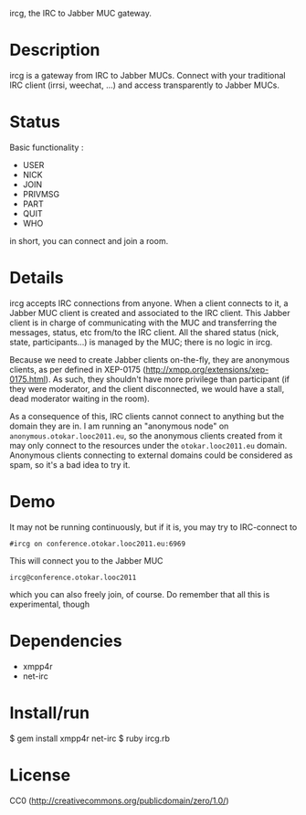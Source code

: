 ircg, the IRC to Jabber MUC gateway.

# Description

ircg is a gateway from IRC to Jabber MUCs. Connect with your traditional
IRC client (irrsi, weechat, ...) and access transparently to Jabber
MUCs.

# Status

Basic functionality :

- USER
- NICK
- JOIN
- PRIVMSG
- PART
- QUIT
- WHO

in short, you can connect and join a room.

# Details

ircg accepts IRC connections from anyone. When a client connects to it,
a Jabber MUC client is created and associated to the IRC client.
This Jabber client is in charge of communicating with the MUC and
transferring the messages, status, etc from/to the IRC client. All the
shared status (nick, state, participants...) is managed by the MUC;
there is no logic in ircg.

Because we need to create Jabber clients on-the-fly, they are anonymous
clients, as per defined in XEP-0175 (http://xmpp.org/extensions/xep-0175.html).
As such, they shouldn't have more privilege than participant (if they
were moderator, and the client disconnected, we would have a stall,
dead moderator waiting in the room).

As a consequence of this, IRC clients cannot connect to anything but
the domain they are in. I am running an "anonymous node" on
`anonymous.otokar.looc2011.eu`, so the anonymous clients created from it
may only connect to the resources under the `otokar.looc2011.eu` domain.
Anonymous clients connecting to external domains could be considered as
spam, so it's a bad idea to try it.

# Demo

It may not be running continuously, but if it is, you may try to
IRC-connect to

```
#ircg on conference.otokar.looc2011.eu:6969
```

This will connect you to the Jabber MUC

```
ircg@conference.otokar.looc2011
```

which you can also freely join, of course. Do remember that all this is
experimental, though

# Dependencies

- xmpp4r
- net-irc

# Install/run

$ gem install xmpp4r net-irc
$ ruby ircg.rb

# License

CC0 (http://creativecommons.org/publicdomain/zero/1.0/)
